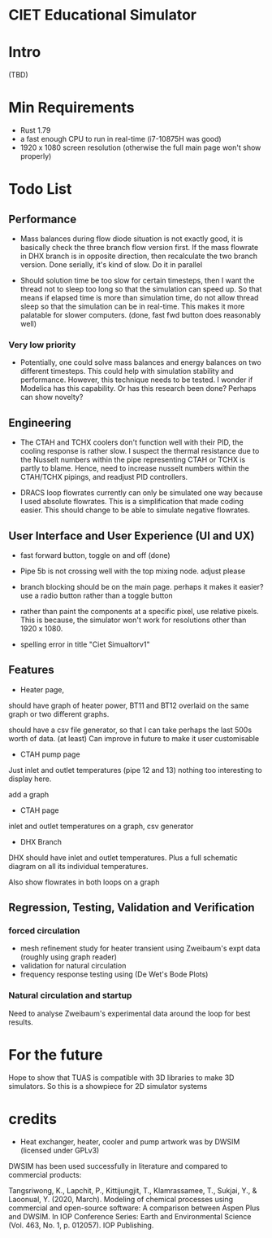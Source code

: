 # CIET Educational Simulator


# Intro 
(TBD) 

# Min Requirements 

- Rust 1.79
- a fast enough CPU to run in real-time (i7-10875H was good)
- 1920 x 1080 screen resolution (otherwise the full main page won't show properly)

# Todo List 

## Performance

- Mass balances during flow diode situation is not exactly good, 
it is basically check the three branch flow version first. If the 
mass flowrate in DHX branch is in opposite direction, then recalculate 
the two branch version. Done serially, it's kind of slow. Do it in 
parallel 


- Should solution time be too slow for certain timesteps, then I want 
the thread not to sleep too long so that the simulation can speed up. 
So that means if elapsed time is more than simulation time, do not allow 
thread sleep so that the simulation can be in real-time. This makes it 
more palatable for slower computers. (done, fast fwd button does reasonably well)



### Very low priority

- Potentially, one could solve mass balances and energy balances on 
two different timesteps. This could help with simulation stability and 
performance. However, this technique needs to be tested. I wonder if Modelica 
has this capability. Or has this research been done? Perhaps can show novelty?


## Engineering 

- The CTAH and TCHX coolers don't function well with their PID, the 
cooling response is rather slow. I suspect the thermal resistance due 
to the Nusselt numbers within the pipe representing CTAH or TCHX is 
partly to blame. Hence, need to increase nusselt numbers within the CTAH/TCHX 
pipings, and readjust PID controllers.

- DRACS loop flowrates currently can only be simulated one way because 
I used absolute flowrates. This is a simplification that made coding easier.
This should change to be able to simulate negative flowrates. 


## User Interface and User Experience (UI and UX)

- fast forward button, toggle on and off (done)

- Pipe 5b is not crossing well with the top mixing node. adjust please

- branch blocking should be on the main page. perhaps it makes it easier?
use a radio button rather than a toggle button

- rather than paint the components at a specific pixel, use relative pixels.
This is because, the simulator won't work for resolutions other than 
1920 x 1080.

- spelling error in title "Ciet Simualtorv1"


## Features

- Heater page, 

should have graph of heater power, BT11 and BT12 overlaid on the same 
graph or two different graphs.

should have a csv file generator, so that I can take perhaps the last 
500s worth of data. (at least) Can improve in future to make it user 
customisable

- CTAH pump page 

Just inlet and outlet temperatures (pipe 12 and 13) nothing too interesting 
to display here. 

add a graph

- CTAH page 

inlet and outlet temperatures on a graph, 
csv generator 

- DHX Branch 

DHX should have inlet and outlet temperatures. Plus a full schematic 
diagram on all its individual temperatures.

Also show flowrates in both loops on a graph


## Regression, Testing, Validation and Verification


### forced circulation 

- mesh refinement study for heater transient using Zweibaum's expt data (roughly using graph reader)
- validation for natural circulation 
- frequency response testing using (De Wet's Bode Plots)

### Natural circulation and startup

Need to analyse Zweibaum's experimental data around the loop for best 
results.


# For the future 

Hope to show that TUAS is compatible with 3D libraries to make 3D simulators.
So this is a showpiece for 2D simulator systems


# credits 


- Heat exchanger, heater, cooler and pump artwork was by DWSIM (licensed under 
GPLv3)

DWSIM has been used successfully in literature and compared to commercial 
products: 

Tangsriwong, K., Lapchit, P., Kittijungjit, T., Klamrassamee, T., 
Sukjai, Y., & Laoonual, Y. (2020, March). Modeling of chemical processes using 
commercial and open-source software: A comparison between Aspen Plus and 
DWSIM. In IOP Conference Series: Earth and Environmental 
Science (Vol. 463, No. 1, p. 012057). IOP Publishing.
